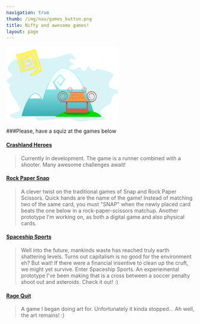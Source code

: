 ```yaml
---
navigation: true
thumb: /img/nav/games_button.png
title: Nifty and awesome games!
layout: page
---
```


<img class="centered-block" src="/img/posts/mountain.png" width="300px">

###Please, have a squiz at the games below


#### [Crashland Heroes](/games/crashland)

> Currently in development. The game is a runner combined with a shooter. Many awesome challenges await!

#### [Rock Paper Snap](/games/rps)

> A clever twist on the traditional games of Snap and Rock Paper Scissors. Quick hands are the name of the game! Instead of matching two of the same card, you must "SNAP" when the newly placed card beats the one below in a rock-paper-scissors matchup. Another prototype I'm working on, as both a digital game and also physical cards.


#### [Spaceship Sports](/games/sss)

> Well into the future, mankinds waste has reached truly earth shattering levels. Turns out capitalism is no good for the environment eh? But wait! If there were a financial insentive to clean up the cruft, we might yet survive. Enter Spaceship Sports. An experiemental prototype I've been making that is a cross between a soccer penalty shoot out and asteroids. Check it out! :)

#### [Rage Quit](/games/ragequit)

> A game I began doing art for. Unfortunately it kinda stopped... Ah well, the art remains! :)